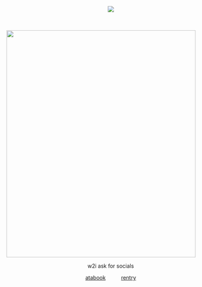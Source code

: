 <p align="center">
⠀⠀⠀⠀⠀<img src="https://komarev.com/ghpvc/?username=borderIine&label=views&color=000000&flat&base=20000" />

<p align="center">
‎ ‎   </p>

<p align="center">
  <img src="https://files.catbox.moe/rlwk24.webp" width="500" height="600">
</p>
<p align="center">
⠀⠀⠀⠀⠀w2i 
ask for socials

<div align="center">
 
⠀⠀⠀⠀⠀[atabook](https://luckystudent.atabook.org/)⠀⠀⠀⠀[rentry](https://rentry.co/hopefl)
</div>
‎ 
